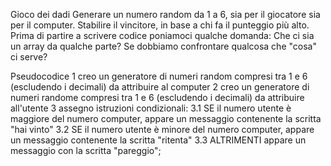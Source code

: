Gioco dei dadi
Generare un numero random da 1 a 6, sia per il giocatore sia per il computer.
Stabilire il vincitore, in base a chi fa il punteggio più alto.
Prima di partire a scrivere codice poniamoci qualche domanda:
Che ci sia un array da qualche parte?
Se dobbiamo confrontare qualcosa che "cosa" ci serve?

Pseudocodice
1 creo un generatore di numeri random compresi tra 1 e 6 (escludendo i decimali) da attribuire al computer
2 creo un generatore di numeri randome compresi tra 1 e 6 (escludendo i decimali) da attribuire all'utente
3 assegno istruzioni condizionali:
3.1 SE il numero utente è maggiore del numero computer, appare un messaggio contenente la scritta "hai vinto"
3.2 SE il numero utente è minore del numero computer, appare un messaggio contenente la scritta "ritenta"
3.3 ALTRIMENTI appare un messaggio con la scritta "pareggio";